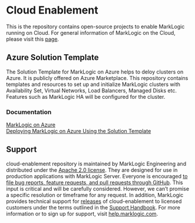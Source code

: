 # Cloud Enablement

This is the repository contains open-source projects to enable MarkLogic running on Cloud. For general information of MarkLogic on the Cloud, please visit this [page](https://developer.marklogic.com/products/cloud).

## Azure Solution Template 

The Solution Template for MarkLogic on Azure helps to deloy clusters on Azure. It is publicly offered on Azure Marketplace. This repository contains templates and resources to set up and initialize MarkLogic clusters with Availability Set, Virtual Networks, Load Balancers, Managed Disks etc. Features such as MarkLogic HA will be configured for the cluster.

### Documentation

[MarkLogic on Azure](https://developer.marklogic.com/products/cloud/azure)  
[Deploying MarkLogic on Azure Using the Solution Template](http://pubs.marklogic.com:8011/guide/azure/Deploying)

## Support

cloud-enablement repository is maintained by MarkLogic Engineering and distributed under the [Apache 2.0 license](https://github.com/marklogic/cloud-enablement/blob/master/LICENSE.TXT). They are designed for use in production applications with MarkLogic Server. Everyone is encouraged [to file bug reports, feature requests, and pull requests through GitHub](https://github.com/marklogic/cloud-enablement/issues/new). This input is critical and will be carefully considered. However, we can’t promise a specific resolution or timeframe for any request. In addition, MarkLogic provides technical support for [releases](https://github.com/marklogic/cloud-enablement/releases) of cloud-enablement to licensed customers under the terms outlined in the [Support Handbook](http://www.marklogic.com/files/Mark_Logic_Support_Handbook.pdf). For more information or to sign up for support, visit [help.marklogic.com](http://help.marklogic.com).
